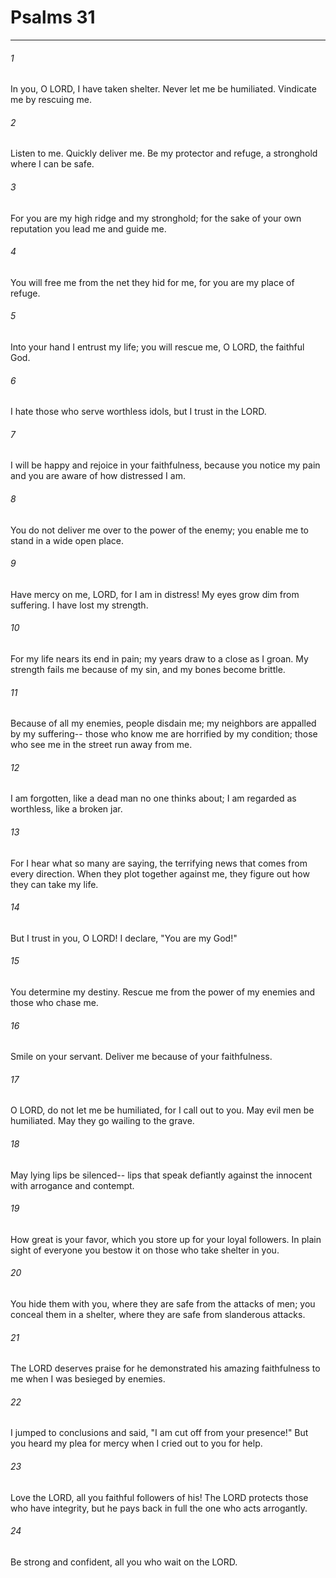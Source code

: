 # Psalms 31
***



###### 1 
In you, O LORD, I have taken shelter. Never let me be humiliated. Vindicate me by rescuing me. 

###### 2 
Listen to me. Quickly deliver me. Be my protector and refuge, a stronghold where I can be safe. 

###### 3 
For you are my high ridge and my stronghold; for the sake of your own reputation you lead me and guide me. 

###### 4 
You will free me from the net they hid for me, for you are my place of refuge. 

###### 5 
Into your hand I entrust my life; you will rescue me, O LORD, the faithful God. 

###### 6 
I hate those who serve worthless idols, but I trust in the LORD. 

###### 7 
I will be happy and rejoice in your faithfulness, because you notice my pain and you are aware of how distressed I am. 

###### 8 
You do not deliver me over to the power of the enemy; you enable me to stand in a wide open place. 

###### 9 
Have mercy on me, LORD, for I am in distress! My eyes grow dim from suffering. I have lost my strength. 

###### 10 
For my life nears its end in pain; my years draw to a close as I groan. My strength fails me because of my sin, and my bones become brittle. 

###### 11 
Because of all my enemies, people disdain me; my neighbors are appalled by my suffering-- those who know me are horrified by my condition; those who see me in the street run away from me. 

###### 12 
I am forgotten, like a dead man no one thinks about; I am regarded as worthless, like a broken jar. 

###### 13 
For I hear what so many are saying, the terrifying news that comes from every direction. When they plot together against me, they figure out how they can take my life. 

###### 14 
But I trust in you, O LORD! I declare, "You are my God!" 

###### 15 
You determine my destiny. Rescue me from the power of my enemies and those who chase me. 

###### 16 
Smile on your servant. Deliver me because of your faithfulness. 

###### 17 
O LORD, do not let me be humiliated, for I call out to you. May evil men be humiliated. May they go wailing to the grave. 

###### 18 
May lying lips be silenced-- lips that speak defiantly against the innocent with arrogance and contempt. 

###### 19 
How great is your favor, which you store up for your loyal followers. In plain sight of everyone you bestow it on those who take shelter in you. 

###### 20 
You hide them with you, where they are safe from the attacks of men; you conceal them in a shelter, where they are safe from slanderous attacks. 

###### 21 
The LORD deserves praise for he demonstrated his amazing faithfulness to me when I was besieged by enemies. 

###### 22 
I jumped to conclusions and said, "I am cut off from your presence!" But you heard my plea for mercy when I cried out to you for help. 

###### 23 
Love the LORD, all you faithful followers of his! The LORD protects those who have integrity, but he pays back in full the one who acts arrogantly. 

###### 24 
Be strong and confident, all you who wait on the LORD.
